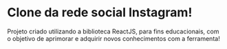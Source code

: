 # Clone da rede social Instagram!

Projeto criado utilizando a biblioteca ReactJS, para fins educacionais, com o objetivo de aprimorar e adquirir novos conhecimentos com a ferramenta!
